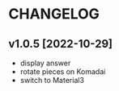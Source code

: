 # CHANGELOG
## v1.0.5 [2022-10-29]
- display answer
- rotate pieces on Komadai
- switch to Material3
